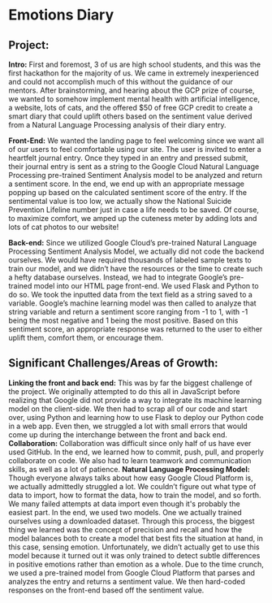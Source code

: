 # Emotions Diary
## Project:
**Intro:**
First and foremost, 3 of us are high school students, and this was the first hackathon for the majority of us. We came in extremely inexperienced and could not accomplish much of this without the guidance of our mentors. After brainstorming, and hearing about the GCP prize of course, we wanted to somehow implement mental health with artificial intelligence, a website, lots of cats, and the offered $50 of free GCP credit to create a smart diary that could uplift others based on the sentiment value derived from a Natural Language Processing analysis of their diary entry.


**Front-End:**
We wanted the landing page to feel welcoming since we want all of our users to feel comfortable using our site. The user is invited to enter a heartfelt journal entry. Once they typed in an entry and pressed submit, their journal entry is sent as a string to the Google Cloud Natural Language Processing pre-trained Sentiment Analysis model to be analyzed and return a sentiment score. In the end, we end up with an appropriate message popping up based on the calculated sentiment score of the entry. If the sentimental value is too low, we actually show the National Suicide Prevention Lifeline number just in case a life needs to be saved. Of course, to maximize comfort, we amped up the cuteness meter by adding lots and lots of cat photos to our website!


**Back-end:**
Since we utilized Google Cloud’s pre-trained Natural Language Processing Sentiment Analysis Model, we actually did not code the backend ourselves. We would have required thousands of labeled sample texts to train our model, and we didn’t have the resources or the time to create such a hefty database ourselves. Instead, we had to integrate Google’s pre-trained model into our HTML page front-end. We used Flask and Python to do so. We took the inputted data from the text field as a string saved to a variable. Google’s machine learning model was then called to analyze that string variable and return a sentiment score ranging from -1 to 1, with -1 being the most negative and 1 being the most positive. Based on this sentiment score, an appropriate response was returned to the user to either uplift them, comfort them, or encourage them.


## Significant Challenges/Areas of Growth:
**Linking the front and back end:**
This was by far the biggest challenge of the project. We originally attempted to do this all in JavaScript before realizing that Google did not provide a way to integrate its machine learning model on the client-side. We then had to scrap all of our code and start over, using Python and learning how to use Flask to deploy our Python code in a web app. Even then, we struggled a lot with small errors that would come up during the interchange between the front and back end.
**Collaboration:**
Collaboration was difficult since only half of us have ever used GitHub. In the end, we learned how to commit, push, pull, and properly collaborate on code. We also had to learn teamwork and communication skills, as well as a lot of patience. 
**Natural Language Processing Model:**
Though everyone always talks about how easy Google Cloud Platform is, we actually admittedly struggled a lot. We couldn’t figure out what type of data to import, how to format the data, how to train the model, and so forth. We many failed attempts at data import even though it's probably the easiest part. In the end, we used two models. One we actually trained ourselves using a downloaded dataset. Through this process, the biggest thing we learned was the concept of precision and recall and how the model balances both to create a model that best fits the situation at hand, in this case, sensing emotion. Unfortunately, we didn’t actually get to use this model because it turned out it was only trained to detect subtle differences in positive emotions rather than emotion as a whole. Due to the time crunch, we used a pre-trained model from Google Cloud Platform that parses and analyzes the entry and returns a sentiment value. We then hard-coded responses on the front-end based off the sentiment value.
